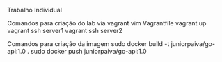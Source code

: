 Trabalho Individual


Comandos para criação do lab via vagrant
vim Vagrantfile
vagrant up
vagrant ssh server1
vagrant ssh server2



Comandos para criação da imagem
sudo docker build -t juniorpaiva/go-api:1.0 .
sudo docker push juniorpaiva/go-api:1.0

